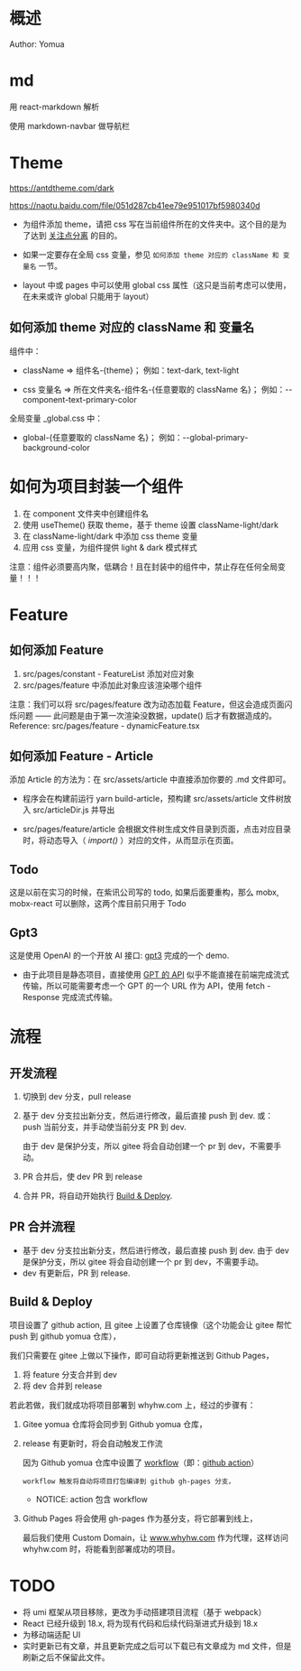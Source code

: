 # 概述

Author: Yomua

# md 

用 react-markdown 解析

使用 markdown-navbar 做导航栏

# Theme

https://antdtheme.com/dark

https://naotu.baidu.com/file/051d287cb41ee79e951017bf5980340d

-   为组件添加 theme，请把 css 写在当前组件所在的文件夹中。这个目的是为了达到 [关注点分离](https://zh.wikipedia.org/zh-hans/%E5%85%B3%E6%B3%A8%E7%82%B9%E5%88%86%E7%A6%BB) 的目的。

-   如果一定要存在全局 css 变量，参见 `如何添加 theme 对应的 className 和 变量名` 一节。

- layout 中或 pages 中可以使用 global css 属性（这只是当前考虑可以使用，在未来或许 global 只能用于 layout）

## 如何添加 theme 对应的 className 和 变量名

组件中：

-   className => 组件名-{theme}；
    例如：text-dark, text-light

-   css 变量名 => 所在文件夹名-组件名-{任意要取的 className 名}；
    例如：--component-text-primary-color

全局变量 \_global.css 中：

-   global-{任意要取的 className 名}；
    例如：--global-primary-background-color

# 如何为项目封装一个组件

1. 在 component 文件夹中创建组件名
2. 使用 useTheme() 获取 theme，基于 theme 设置 className-light/dark
3. 在 className-light/dark 中添加 css theme 变量
4. 应用 css 变量，为组件提供 light & dark 模式样式

注意：组件必须要高内聚，低耦合！且在封装中的组件中，禁止存在任何全局变量！！！

# Feature

## 如何添加 Feature

1. src/pages/constant - FeatureList 添加对应对象
2. src/pages/feature 中添加此对象应该渲染哪个组件

注意：我们可以将 src/pages/feature 改为动态加载 Feature，但这会造成页面闪烁问题 —— 此问题是由于第一次渲染没数据，update() 后才有数据造成的。Reference: src/pages/feature - dynamicFeature.tsx

## 如何添加 Feature - Article

添加 Article 的方法为：在 src/assets/article 中直接添加你要的 .md 文件即可。

- 程序会在构建前运行 yarn build-article，预构建 src/assets/article 文件树放入 src/articleDir.js 并导出

- src/pages/feature/article 会根据文件树生成文件目录到页面，点击对应目录时，将动态导入（ *import()* ）对应的文件，从而显示在页面。

## Todo

这是以前在实习的时候，在紫讯公司写的 todo,
如果后面要重构，那么 mobx, mobx-react 可以删除，这两个库目前只用于 Todo

## Gpt3

这是使用 OpenAI 的一个开放 AI 接口: [gpt3](https://platform.openai.com/docs/models/gpt-3-5) 完成的一个 demo.

- 由于此项目是静态项目，直接使用 [GPT 的 API](https://platform.openai.com/docs/api-reference/chat/create#chat/create-stream) 似乎不能直接在前端完成流式传输，所以可能需要考虑一个 GPT 的一个 URL 作为 API，使用 fetch - Response 完成流式传输。

# 流程

## 开发流程

1.  切换到 dev 分支，pull release

2.  基于 dev 分支拉出新分支，然后进行修改，最后直接 push 到 dev.
    或： push 当前分支，并手动使当前分支 PR 到 dev.

    由于 dev 是保护分支，所以 gitee 将会自动创建一个 pr 到 dev，不需要手动。

3.  PR 合并后，使 dev PR 到 release

4.  合并 PR，将自动开始执行 <a href='#Build & Deploy'>Build & Deploy</a>.

## PR 合并流程

-   基于 dev 分支拉出新分支，然后进行修改，最后直接 push 到 dev.
    由于 dev 是保护分支，所以 gitee 将会自动创建一个 pr 到 dev，不需要手动。
-   dev 有更新后，PR 到 release.

## Build & Deploy

项目设置了 github action, 且 gitee 上设置了仓库镜像（这个功能会让 gitee 帮忙 push 到 github yomua 仓库），

我们只需要在 gitee 上做以下操作，即可自动将更新推送到 Github Pages，

1. 将 feature 分支合并到 dev
2. 将 dev 合并到 release

若此若做，我们就成功将项目部署到 whyhw.com 上，经过的步骤有：

1.  Gitee yomua 仓库将会同步到 Github yomua 仓库，

2.  release 有更新时，将会自动触发工作流

    因为 Github yomua 仓库中设置了 <a href='https://docs.github.com/en/actions/using-workflows/about-workflows'>workflow</a>（即：<a href='https://docs.github.com/en/actions/quickstart'>github action</a>）

        workflow 触发将自动将项目打包编译到 github gh-pages 分支，

    -   NOTICE: action 包含 workflow

3.  Github Pages 将会使用 gh-pages 作为基分支，将它部署到线上，

    最后我们使用 Custom Domain，让 www.whyhw.com 作为代理，这样访问 whyhw.com 时，将能看到部署成功的项目。


# TODO
-   将 umi 框架从项目移除，更改为手动搭建项目流程（基于 webpack）
-   React 已经升级到 18.x, 将为现有代码和后续代码渐进式升级到 18.x
-   为移动端适配 UI
-   实时更新已有文章，并且更新完成之后可以下载已有文章成为 md 文件，但是刷新之后不保留此文件。
